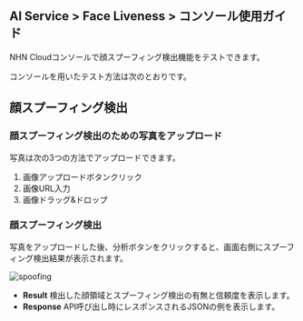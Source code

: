 ## AI Service > Face Liveness > コンソール使用ガイド

NHN Cloudコンソールで顔スプーフィング検出機能をテストできます。

コンソールを用いたテスト方法は次のとおりです。

## 顔スプーフィング検出

### 顔スプーフィング検出のための写真をアップロード
写真は次の3つの方法でアップロードできます。
1. 画像アップロードボタンクリック
2. 画像URL入力
3. 画像ドラッグ&ドロップ

### 顔スプーフィング検出
写真をアップロードした後、分析ボタンをクリックすると、画面右側にスプーフィング検出結果が表示されます。

![spoofing](http://static.toastoven.net/prod_face_liveness/spoofing_console_ja.png)

* **Result** 検出した顔領域とスプーフィング検出の有無と信頼度を表示します。
* **Response** API呼び出し時にレスポンスされるJSONの例を表示します。
